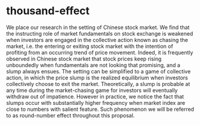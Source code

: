 # thousand-effect

We place our research in the setting of Chinese stock market. We find that the instructing role of market fundamentals on stock exchange is weakened when investors are engaged in the collective action known as chasing the market, i.e. the entering or exiting stock market with the intention of profiting from an occurring trend of price movement. Indeed, it is frequently observed in Chinese stock market that stock prices keep rising unboundedly when fundamentals are not looking that promising, and a slump always ensues. The setting can be simplified to a game of collective action, in which the price slump is the realized equilibrium when investors collectively choose to exit the market. Theoretically, a slump is probable at any time during the market-chasing game for investors will eventually withdraw out of impatience. However in practice, we notice the fact that slumps occur with substantially higher frequency when market index are close to numbers with salient feature. Such phenomenon we will be referred to as round-number effect throughout this proposal.
